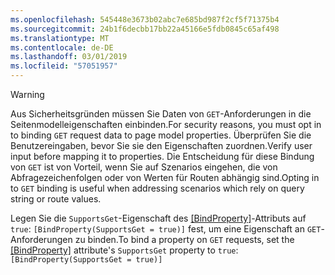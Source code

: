 ```yaml
---
ms.openlocfilehash: 545448e3673b02abc7e685bd987f2cf5f71375b4
ms.sourcegitcommit: 24b1f6decbb17bb22a45166e5fdb0845c65af498
ms.translationtype: MT
ms.contentlocale: de-DE
ms.lasthandoff: 03/01/2019
ms.locfileid: "57051957"
---
```

> [!WARNING]
> <span data-ttu-id="becdd-101">Aus Sicherheitsgründen müssen Sie Daten von `GET`-Anforderungen in die Seitenmodelleigenschaften einbinden.</span><span class="sxs-lookup"><span data-stu-id="becdd-101">For security reasons, you must opt in to binding `GET` request data to page model properties.</span></span> <span data-ttu-id="becdd-102">Überprüfen Sie die Benutzereingaben, bevor Sie sie den Eigenschaften zuordnen.</span><span class="sxs-lookup"><span data-stu-id="becdd-102">Verify user input before mapping it to properties.</span></span> <span data-ttu-id="becdd-103">Die Entscheidung für diese Bindung von `GET` ist von Vorteil, wenn Sie auf Szenarios eingehen, die von Abfragezeichenfolgen oder von Werten für Routen abhängig sind.</span><span class="sxs-lookup"><span data-stu-id="becdd-103">Opting in to `GET` binding is useful when addressing scenarios which rely on query string or route values.</span></span>
>
> <span data-ttu-id="becdd-104">Legen Sie die `SupportsGet`-Eigenschaft des [[BindProperty]](/dotnet/api/microsoft.aspnetcore.mvc.bindpropertyattribute)-Attributs auf `true`: `[BindProperty(SupportsGet = true)]` fest, um eine Eigenschaft an `GET`-Anforderungen zu binden.</span><span class="sxs-lookup"><span data-stu-id="becdd-104">To bind a property on `GET` requests, set the [[BindProperty]](/dotnet/api/microsoft.aspnetcore.mvc.bindpropertyattribute) attribute's `SupportsGet` property to `true`: `[BindProperty(SupportsGet = true)]`</span></span>
